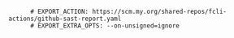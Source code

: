           # EXPORT_ACTION: https://scm.my.org/shared-repos/fcli-actions/github-sast-report.yaml
          # EXPORT_EXTRA_OPTS: --on-unsigned=ignore